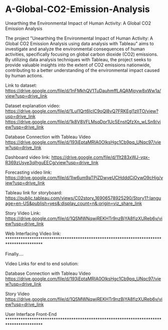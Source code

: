 # A-Global-CO2-Emission-Analysis
Unearthing the Environmental Impact of Human Activity: A Global CO2 Emission Analysis

The project "Unearthing the Environmental Impact of Human Activity: A Global CO2 Emission Analysis using data analysis with Tableau" aims to investigate and analyze the environmental consequences of human activities, specifically focusing on global carbon dioxide (CO2) emissions. By utilizing data analysis techniques with Tableau, the project seeks to provide valuable insights into the extent of CO2 emissions nationwide, contributing to a better understanding of the environmental impact caused by human actions.

Link to dataset: https://drive.google.com/file/d/1nFMkhQV1TuDauhmffLAQAMjoyw8xWw1a/view?usp=drive_link

Dataset explanation video: https://drive.google.com/file/d/1LuI1Qrt6lcIC9oQl8vQ7FRKEgl1zlITO/view?usp=drive_link https://drive.google.com/file/d/1k8V8VFLMsqDpr1Uc5EnstQfzXn_wLSn9/view?usp=drive_link

Database Connection with Tableau Video https://drive.google.com/file/d/193jEptaMRIA0OlksHgc1Cb9pq_UNqc97/view?usp=drive_link

Dashboard video link: https://drive.google.com/file/d/11t283xWJ-vqx-R369zUsye3qIhguEECg/view?usp=drive_link

Forecasting video link: https://drive.google.com/file/d/1Iw6um9aTPjZDwyeUCHdddCiOywO9cHjg/view?usp=drive_link

Tableau link for storyboard: https://public.tableau.com/views/C02story_16906578925290/Story1?:language=en-US&publish=yes&:display_count=n&:origin=viz_share_link

Story Video Link: https://drive.google.com/file/d/1QSMWNqwjREKHTr9nzBjYA8fizXUReb6v/view?usp=drive_link

Web Interfacing Video link: ****************************************************************************************

Finally....

Video Links for end to end solution:

Database Connection with Tableau Video https://drive.google.com/file/d/193jEptaMRIA0OlksHgc1Cb9pq_UNqc97/view?usp=drive_link

Story Video https://drive.google.com/file/d/1QSMWNqwjREKHTr9nzBjYA8fizXUReb6v/view?usp=drive_link

User Interface Front-End ****************************************************************************************
